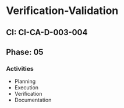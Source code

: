 # Verification-Validation

## CI: CI-CA-D-003-004
## Phase: 05

### Activities
- Planning
- Execution
- Verification
- Documentation
